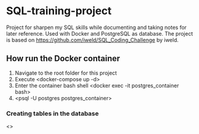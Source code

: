 # SQL-training-project
Project for sharpen my SQL skills while documenting and taking notes for later reference. Used with Docker and PostgreSQL as database.
The project is based on https://github.com/iweld/SQL_Coding_Challenge by iweld.


## How run the Docker container

1. Navigate to the root folder for this project
2. Execute <docker-compose up -d>
3. Enter the container bash shell <docker exec -it postgres_container bash>
4. <psql -U postgres postgres_container>


### Creating tables in the database
<>